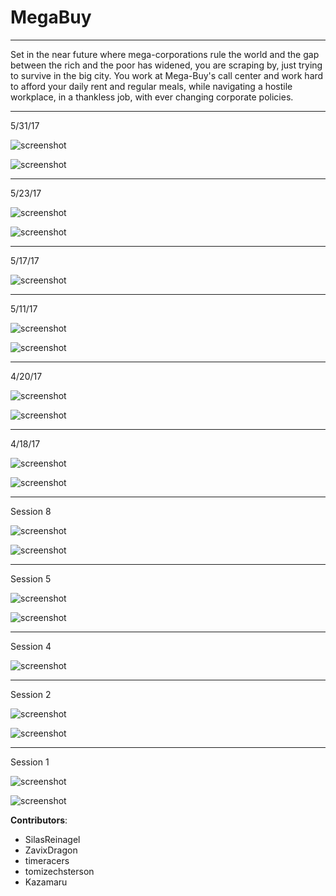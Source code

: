 # MegaBuy

----

Set in the near future where mega-corporations rule the world and the gap between the rich and the poor has widened, you are scraping by, just trying to survive in the big city. You work at Mega-Buy's call center and work hard to afford your daily rent and regular meals, while navigating a hostile workplace, in a thankless job, with ever changing corporate policies.

----

5/31/17

![screenshot](https://github.com/EnigmaDragons/MegaBuy/blob/master/Screenshots/screen19.jpg)

![screenshot](https://github.com/EnigmaDragons/MegaBuy/blob/master/Screenshots/screen20.jpg)

----

5/23/17

![screenshot](https://github.com/EnigmaDragons/MegaBuy/blob/master/Screenshots/screen17.jpg)

![screenshot](https://github.com/EnigmaDragons/MegaBuy/blob/master/Screenshots/screen18.jpg)

----

5/17/17

![screenshot](https://github.com/EnigmaDragons/MegaBuy/blob/master/Screenshots/screen16.jpg)

----

5/11/17

![screenshot](https://github.com/EnigmaDragons/MegaBuy/blob/master/Screenshots/screen14.jpg)

![screenshot](https://github.com/EnigmaDragons/MegaBuy/blob/master/Screenshots/screen15.jpg)

----

4/20/17

![screenshot](https://github.com/EnigmaDragons/MegaBuy/blob/master/Screenshots/screen13.jpg)

![screenshot](https://github.com/EnigmaDragons/MegaBuy/blob/master/Screenshots/screen12.jpg)

----

4/18/17

![screenshot](https://github.com/EnigmaDragons/MegaBuy/blob/master/Screenshots/screen10.jpg)

![screenshot](https://github.com/EnigmaDragons/MegaBuy/blob/master/Screenshots/screen11.jpg)

----

Session 8

![screenshot](https://github.com/EnigmaDragons/MegaBuy/blob/master/Screenshots/screen8.jpg)

![screenshot](https://github.com/EnigmaDragons/MegaBuy/blob/master/Screenshots/screen9.jpg)

----

Session 5

![screenshot](https://github.com/EnigmaDragons/MegaBuy/blob/master/Screenshots/screen6.jpg)

![screenshot](https://github.com/EnigmaDragons/MegaBuy/blob/master/Screenshots/screen7.jpg)

----


Session 4

![screenshot](https://github.com/EnigmaDragons/MegaBuy/blob/master/Screenshots/screen5.jpg)

----

Session 2

![screenshot](https://github.com/EnigmaDragons/MegaBuy/blob/master/Screenshots/screen3.jpg)

![screenshot](https://github.com/EnigmaDragons/MegaBuy/blob/master/Screenshots/screen4.jpg)

----

Session 1

![screenshot](https://github.com/EnigmaDragons/MegaBuy/blob/master/Screenshots/screen1.jpg)

![screenshot](https://github.com/EnigmaDragons/MegaBuy/blob/master/Screenshots/screen2.jpg)



<strong>Contributors</strong>:
- SilasReinagel
- ZavixDragon
- timeracers
- tomizechsterson
- Kazamaru